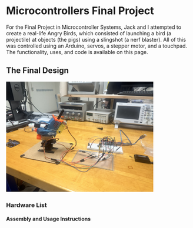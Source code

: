 # Microcontrollers Final Project
For the Final Project in Microcontroller Systems, Jack and I attempted to create a real-life Angry Birds, which consisted of launching a bird (a projectile) at objects (the pigs) using a slingshot (a nerf blaster). All of this was controlled using an Arduino, servos, a stepper motor, and a touchpad. The functionality, uses, and code is available on this page.

## The Final Design
<img src="IMG_9239.jpg" alt="Final Angry Birds Design" width="400" height="300">

### Hardware List

#### Assembly and Usage Instructions

